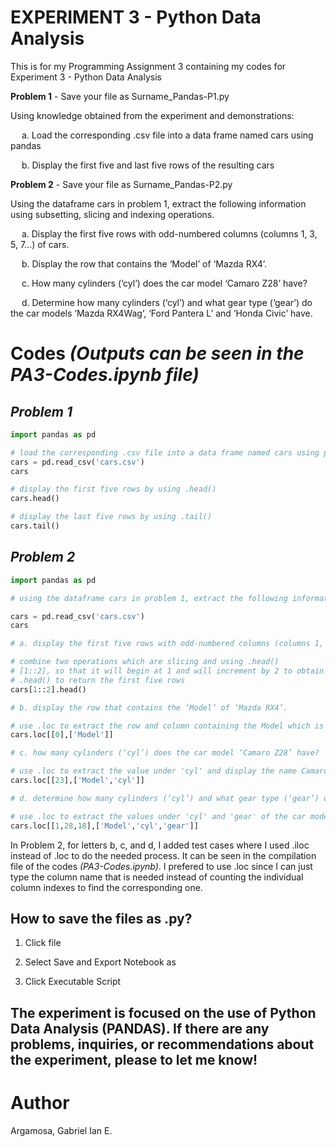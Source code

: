 # EXPERIMENT 3 - Python Data Analysis

This is for my Programming Assignment 3 containing my codes for Experiment 3 - Python Data Analysis

**Problem 1** - Save your file as Surname_Pandas-P1.py

Using knowledge obtained from the experiment and demonstrations:

&emsp; a. Load the corresponding .csv file into a data frame named cars using pandas

&emsp; b. Display the first five and last five rows of the resulting cars

**Problem 2** - Save your file as Surname_Pandas-P2.py

Using the dataframe cars in problem 1, extract the following information using subsetting, slicing and indexing operations.

&emsp; a. Display the first five rows with odd-numbered columns (columns 1, 3, 5, 7...) of cars.

&emsp; b. Display the row that contains the ‘Model’ of ‘Mazda RX4’.

&emsp; c. How many cylinders (‘cyl’) does the car model ‘Camaro Z28’ have?

&emsp; d. Determine how many cylinders (‘cyl’) and what gear type (‘gear’) do the car models ‘Mazda RX4Wag’, ‘Ford Pantera L’ and ‘Honda Civic’ have.

# Codes *(Outputs can be seen in the PA3-Codes.ipynb file)*

## *Problem 1*

```python
import pandas as pd

# load the corresponding .csv file into a data frame named cars using pandas
cars = pd.read_csv('cars.csv')
cars

# display the first five rows by using .head()
cars.head()

# display the last five rows by using .tail()
cars.tail()
```

## *Problem 2* 

```python
import pandas as pd

# using the dataframe cars in problem 1, extract the following information using subsetting, slicing and indexing operations

cars = pd.read_csv('cars.csv')
cars

# a. display the first five rows with odd-numbered columns (columns 1, 3, 5, 7...) of cars.

# combine two operations which are slicing and using .head()
# [1::2], so that it will begin at 1 and will increment by 2 to obtain the odd number of rows
# .head() to return the first five rows
cars[1::2].head()

# b. display the row that contains the ‘Model’ of ‘Mazda RX4’.

# use .loc to extract the row and column containing the Model which is Mazda RX4
cars.loc[[0],['Model']]

# c. how many cylinders (‘cyl’) does the car model ‘Camaro Z28’ have?

# use .loc to extract the value under 'cyl' and display the name Camaro Z28
cars.loc[[23],['Model','cyl']]

# d. determine how many cylinders (‘cyl’) and what gear type (‘gear’) do the car models ‘Mazda RX4 Wag’, ‘Ford Pantera L’ and ‘Honda Civic’ have.

# use .loc to extract the values under 'cyl' and 'gear' of the car models ‘Mazda RX4 Wag’, ‘Ford Pantera L’ and ‘Honda Civic’
cars.loc[[1,28,18],['Model','cyl','gear']]
```
In Problem 2, for letters b, c, and d, I added test cases where I used .iloc instead of .loc to do the needed process. It can be seen in the compilation file of the codes *(PA3-Codes.ipynb)*.  I prefered to use .loc since I can just type the column name that is needed instead of counting the individual column indexes to find the corresponding one.
## How to save the files as .py?

1. Click file
   
2. Select Save and Export Notebook as
   
3. Click Executable Script

## The experiment is focused on the use of Python Data Analysis (PANDAS). If there are any problems, inquiries, or recommendations about the experiment, please to let me know!
# Author
Argamosa, Gabriel Ian E.




